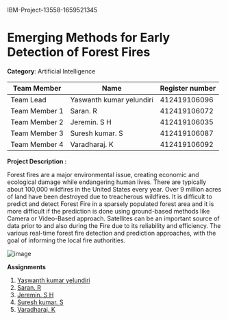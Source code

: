  IBM-Project-13558-1659521345
# Emerging Methods for Early Detection of Forest Fires

**Category**: Artificial Intelligence



| Team Member   | Name                       | Register number |
|---------------|----------------------------| --------------- |
| Team Lead     | Yaswanth kumar yelundiri   | 412419106096    |
| Team Member 1 | Saran. R                   | 412419106072    |
| Team Member 2 | Jeremin. S H               | 412419106035    |
| Team Member 3 | Suresh kumar. S            | 412419106087    |
| Team Member 4 | Varadharaj. K              | 412419106092    |

**Project Description :**

Forest fires are a major environmental issue, creating economic and ecological damage while endangering human lives. There are typically about 100,000 wildfires in the United States every year. Over 9 million acres of land have been destroyed due to treacherous wildfires. It is difficult to predict and detect Forest Fire in a sparsely populated forest area and it is more difficult if the prediction is done using ground-based methods like Camera or Video-Based approach. Satellites can be an important source of data prior to and also during the Fire due to its reliability and efficiency. The various real-time forest fire detection and prediction approaches, with the goal of informing the local fire authorities.


![image](https://user-images.githubusercontent.com/97231113/202858512-0e16402c-a77c-4c36-84d5-01e97687d5d3.png)


**Assignments**

1. [Yaswanth kumar yelundiri](https://github.com/IBM-EPBL/IBM-Project-13558-1659521345/tree/main/Assesments/Team%20lead%20-%20Yaswanth%20Kumar%20Yendluri)
2. [Saran. R](https://github.com/IBM-EPBL/IBM-Project-13558-1659521345/tree/main/Assesments/M1-%20Saran%20R)
3. [Jeremin. S H](https://github.com/IBM-EPBL/IBM-Project-13558-1659521345/tree/main/Assesments/M4%20-%20Jeremin%20SH)
4. [Suresh kumar. S](https://github.com/IBM-EPBL/IBM-Project-13558-1659521345/tree/main/Assesments/M2%20-%20Sureshkumar%20S)
5. [Varadharaj. K](https://github.com/IBM-EPBL/IBM-Project-13558-1659521345/tree/main/Assesments/M3%20-%20Varadharaj%20K)
